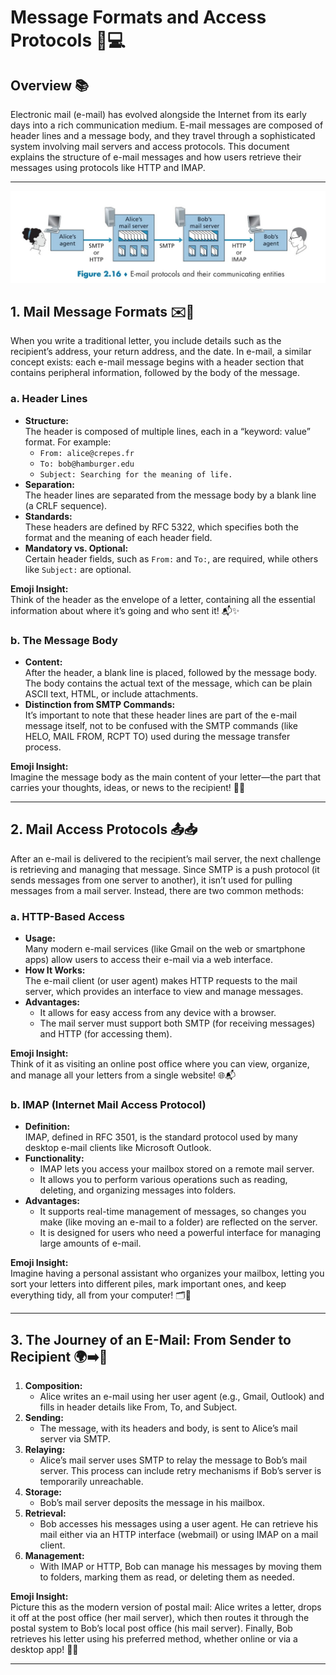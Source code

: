 # **Message Formats and Access Protocols** 📧💻

## Overview 📚  
Electronic mail (e-mail) has evolved alongside the Internet from its early days into a rich communication medium. E-mail messages are composed of header lines and a message body, and they travel through a sophisticated system involving mail servers and access protocols. This document explains the structure of e-mail messages and how users retrieve their messages using protocols like HTTP and IMAP.

---

<div align="center">
  <img src="./images/01.jpg" alt="" width="600px"/>
</div>



## 1. Mail Message Formats ✉️📝

When you write a traditional letter, you include details such as the recipient’s address, your return address, and the date. In e-mail, a similar concept exists: each e-mail message begins with a header section that contains peripheral information, followed by the body of the message.

### a. Header Lines  
- **Structure:**  
  The header is composed of multiple lines, each in a “keyword: value” format. For example:  
  - `From: alice@crepes.fr`  
  - `To: bob@hamburger.edu`  
  - `Subject: Searching for the meaning of life.`  
- **Separation:**  
  The header lines are separated from the message body by a blank line (a CRLF sequence).  
- **Standards:**  
  These headers are defined by RFC 5322, which specifies both the format and the meaning of each header field.  
- **Mandatory vs. Optional:**  
  Certain header fields, such as `From:` and `To:`, are required, while others like `Subject:` are optional.

**Emoji Insight:**  
Think of the header as the envelope of a letter, containing all the essential information about where it’s going and who sent it! 📬✨

### b. The Message Body  
- **Content:**  
  After the header, a blank line is placed, followed by the message body. The body contains the actual text of the message, which can be plain ASCII text, HTML, or include attachments.
- **Distinction from SMTP Commands:**  
  It’s important to note that these header lines are part of the e-mail message itself, not to be confused with the SMTP commands (like HELO, MAIL FROM, RCPT TO) used during the message transfer process.

**Emoji Insight:**  
Imagine the message body as the main content of your letter—the part that carries your thoughts, ideas, or news to the recipient! 💌📝

---

## 2. Mail Access Protocols 📤📥

After an e-mail is delivered to the recipient’s mail server, the next challenge is retrieving and managing that message. Since SMTP is a push protocol (it sends messages from one server to another), it isn’t used for pulling messages from a mail server. Instead, there are two common methods:

### a. HTTP-Based Access  
- **Usage:**  
  Many modern e-mail services (like Gmail on the web or smartphone apps) allow users to access their e-mail via a web interface.
- **How It Works:**  
  The e-mail client (or user agent) makes HTTP requests to the mail server, which provides an interface to view and manage messages.
- **Advantages:**  
  - It allows for easy access from any device with a browser.
  - The mail server must support both SMTP (for receiving messages) and HTTP (for accessing them).

**Emoji Insight:**  
Think of it as visiting an online post office where you can view, organize, and manage all your letters from a single website! 🌐📬

### b. IMAP (Internet Mail Access Protocol)  
- **Definition:**  
  IMAP, defined in RFC 3501, is the standard protocol used by many desktop e-mail clients like Microsoft Outlook.
- **Functionality:**  
  - IMAP lets you access your mailbox stored on a remote mail server.
  - It allows you to perform various operations such as reading, deleting, and organizing messages into folders.
- **Advantages:**  
  - It supports real-time management of messages, so changes you make (like moving an e-mail to a folder) are reflected on the server.
  - It is designed for users who need a powerful interface for managing large amounts of e-mail.

**Emoji Insight:**  
Imagine having a personal assistant who organizes your mailbox, letting you sort your letters into different piles, mark important ones, and keep everything tidy, all from your computer! 🗂️💼

---

## 3. The Journey of an E-Mail: From Sender to Recipient 🌍➡️📧

1. **Composition:**  
   - Alice writes an e-mail using her user agent (e.g., Gmail, Outlook) and fills in header details like From, To, and Subject.
2. **Sending:**  
   - The message, with its headers and body, is sent to Alice’s mail server via SMTP.
3. **Relaying:**  
   - Alice’s mail server uses SMTP to relay the message to Bob’s mail server. This process can include retry mechanisms if Bob’s server is temporarily unreachable.
4. **Storage:**  
   - Bob’s mail server deposits the message in his mailbox.
5. **Retrieval:**  
   - Bob accesses his messages using a user agent. He can retrieve his mail either via an HTTP interface (webmail) or using IMAP on a mail client.
6. **Management:**  
   - With IMAP or HTTP, Bob can manage his messages by moving them to folders, marking them as read, or deleting them as needed.

**Emoji Insight:**  
Picture this as the modern version of postal mail: Alice writes a letter, drops it off at the post office (her mail server), which then routes it through the postal system to Bob’s local post office (his mail server). Finally, Bob retrieves his letter using his preferred method, whether online or via a desktop app! 📮💌

---

